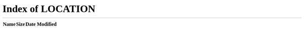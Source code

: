 ```yaml
---
layout: page
title: back to root homepage
permalink: /back/
---
```

<meta http-equiv="refresh" content="0; url='/'"/>
<a class="no" href="/">please click here if you're not redirected automatically</a>
